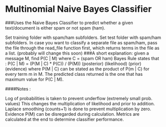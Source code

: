 # Multinomial Naive Bayes Classifier
###Uses the Naive Bayes Classifier to predict whether a given text/document is either spam or not spam (ham).

Set training folder with spam/ham subfolders.
Set test folder with spam/ham subfolders.
In case you want to classify a separate file as spam/ham,
pass the file through the read_file function first, which returns
terms in the file as a list. (probably will change this soon)
###A short explanation:
given a message M, find P(C | M) where C = (spam OR ham)
Bayes Rule states that :
P(C | M) = (P(M | C) * P(C)) / (P(M))
(posterior) (likelihood) (prior) (evidence)
where P(M | C) can be stated as the product of P(m | C) for every term m in M.
The predicted class returned is the one that has maximum value for P(C | M).

####Notes :

Log of probabilities is taken to prevent underflow (extremely small prob. values)
This changes the multiplication of likelihood and prior to addition.
Laplace smoothing (counts+1) is done to prevent multiplication by zero.
Evidence P(M) can be disregarded during calculation.
Metrics are calculated at the end to determine classifier performance.
